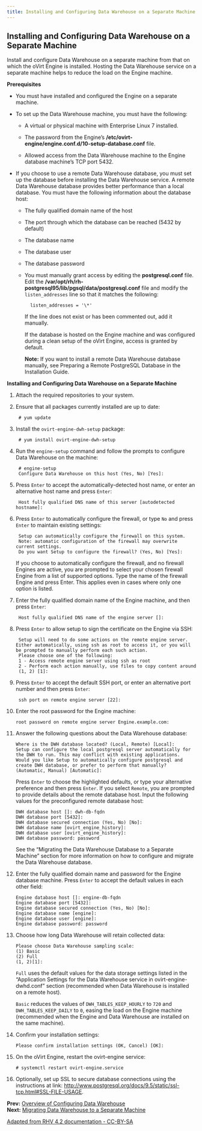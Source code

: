 ```yaml
---
title: Installing and Configuring Data Warehouse on a Separate Machine
---
```


## Installing and Configuring Data Warehouse on a Separate Machine

Install and configure Data Warehouse on a separate machine from that on which the oVirt Engine is installed. Hosting the Data Warehouse service on a separate machine helps to reduce the load on the Engine machine.

**Prerequisites**

* You must have installed and configured the Engine on a separate machine.

* To set up the Data Warehouse machine, you must have the following:

  * A virtual or physical machine with Enterprise Linux 7 installed.

  * The password from the Engine’s **/etc/ovirt-engine/engine.conf.d/10-setup-database.conf** file.

  * Allowed access from the Data Warehouse machine to the Engine database machine’s TCP port 5432.

* If you choose to use a remote Data Warehouse database, you must set up the database before installing the Data Warehouse service. A remote Data Warehouse database provides better performance than a local database. You must have the following information about the database host:

  * The fully qualified domain name of the host

  * The port through which the database can be reached (5432 by default)

  * The database name

  * The database user

  * The database password

  * You must manually grant access by editing the **postgresql.conf** file. Edit the **/var/opt/rh/rh-postgresql95/lib/pgsql/data/postgresql.conf** file and modify the `listen_addresses` line so that it matches the following:

          listen_addresses = '\*'

    If the line does not exist or has been commented out, add it manually.

    If the database is hosted on the Engine machine and was configured during a clean setup of the oVirt Engine, access is granted by default.

    **Note:** If you want to install a remote Data Warehouse database manually, see Preparing a Remote PostgreSQL Database in the Installation Guide.

**Installing and Configuring Data Warehouse on a Separate Machine**

1. Attach the required repositories to your system.

2. Ensure that all packages currently installed are up to date:

        # yum update

3. Install the `ovirt-engine-dwh-setup` package:

        # yum install ovirt-engine-dwh-setup

4. Run the `engine-setup` command and follow the prompts to configure Data Warehouse on the machine:

        # engine-setup
        Configure Data Warehouse on this host (Yes, No) [Yes]:

5. Press `Enter` to accept the automatically-detected host name, or enter an alternative host name and press `Enter`:

        Host fully qualified DNS name of this server [autodetected hostname]:

6. Press `Enter` to automatically configure the firewall, or type `No` and press `Enter` to maintain existing settings:

        Setup can automatically configure the firewall on this system.
        Note: automatic configuration of the firewall may overwrite current settings.
        Do you want Setup to configure the firewall? (Yes, No) [Yes]:

   If you choose to automatically configure the firewall, and no firewall Engines are active, you are prompted to select your chosen firewall Engine from a list of supported options. Type the name of the firewall Engine and press Enter. This applies even in cases where only one option is listed.

7. Enter the fully qualified domain name of the Engine machine, and then press `Enter`:

        Host fully qualified DNS name of the engine server []:

8. Press `Enter` to allow setup to sign the certificate on the Engine via SSH:

        Setup will need to do some actions on the remote engine server. Either automatically, using ssh as root to access it, or you will be prompted to manually perform each such action.
        Please choose one of the following:
        1 - Access remote engine server using ssh as root
        2 - Perform each action manually, use files to copy content around
        (1, 2) [1]:

9. Press `Enter` to accept the default SSH port, or enter an alternative port number and then press `Enter`:

        ssh port on remote engine server [22]:

10. Enter the root password for the Engine machine:

        root password on remote engine server Engine.example.com:

11. Answer the following questions about the Data Warehouse database:

        Where is the DWH database located? (Local, Remote) [Local]:
        Setup can configure the local postgresql server automatically for the DWH to run. This may conflict with existing applications.
        Would you like Setup to automatically configure postgresql and create DWH database, or prefer to perform that manually? (Automatic, Manual) [Automatic]:

    Press `Enter` to choose the highlighted defaults, or type your alternative preference and then press `Enter`. If you select `Remote`, you are prompted to provide details about the remote database host. Input the following values for the preconfigured remote database host:

        DWH database host []: dwh-db-fqdn
        DWH database port [5432]:
        DWH database secured connection (Yes, No) [No]:
        DWH database name [ovirt_engine_history]:
        DWH database user [ovirt_engine_history]:
        DWH database password: password

    See the “Migrating the Data Warehouse Database to a Separate Machine” section for more information on how to configure and migrate the Data Warehouse database.

12. Enter the fully qualified domain name and password for the Engine database machine. Press `Enter` to accept the default values in each other field:

        Engine database host []: engine-db-fqdn
        Engine database port [5432]:
        Engine database secured connection (Yes, No) [No]:
        Engine database name [engine]:
        Engine database user [engine]:
        Engine database password: password

13. Choose how long Data Warehouse will retain collected data:

        Please choose Data Warehouse sampling scale:
        (1) Basic
        (2) Full
        (1, 2)[1]:

    `Full` uses the default values for the data storage settings listed in the “Application Settings for the Data Warehouse service in ovirt-engine-dwhd.conf” section (recommended when Data Warehouse is installed on a remote host).

    `Basic` reduces the values of `DWH_TABLES_KEEP_HOURLY` to `720` and `DWH_TABLES_KEEP_DAILY` to `0`, easing the load on the Engine machine (recommended when the Engine and Data Warehouse are installed on the same machine).

14. Confirm your installation settings:

        Please confirm installation settings (OK, Cancel) [OK]:

15. On the oVirt Engine, restart the ovirt-engine service:

        # systemctl restart ovirt-engine.service

16. Optionally, set up SSL to secure database connections using the instructions at link: http://www.postgresql.org/docs/9.5/static/ssl-tcp.html#SSL-FILE-USAGE.

**Prev:** [Overview of Configuring Data Warehouse](../Data_Collection_Setup_and_Reports_Installation_Overview)<br>
**Next:** [Migrating Data Warehouse to a Separate Machine](../Migrating_Data_Warehouse_to_a_Separate_Machine)

[Adapted from RHV 4.2 documentation - CC-BY-SA](https://access.redhat.com/documentation/en-us/red_hat_virtualization/4.2/html/data_warehouse_guide/installing_and_configuring_data_warehouse_on_a_separate_machine)
